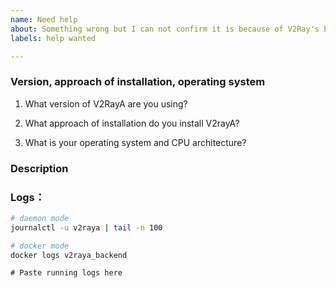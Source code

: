 ```yaml
---
name: Need help
about: Something wrong but I can not confirm it is because of V2Ray's bug.
labels: help wanted

---
```


### Version, approach of installation, operating system

1. What version of V2RayA are you using?

2. What approach of installation do you install V2rayA?

3. What is your operating system and CPU architecture?


### Description
<!-- Describe your problem below -->



### Logs：

 ```bash
 # daemon mode
 journalctl -u v2raya | tail -n 100
 
 # docker mode
 docker logs v2raya_backend
 ```
```shell
# Paste running logs here



```
